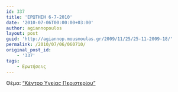 ```yaml
---
id: 337
title: 'ΕΡΩΤΗΣΗ 6-7-2010'
date: '2010-07-06T00:00:00+03:00'
author: agiannopoulos
layout: post
guid: 'http://agiannop.mousmoulas.gr/2009/11/25/25-11-2009-18/'
permalink: /2010/07/06/060710/
original_post_id:
    - '337'
tags:
    - Ερωτήσεις
---
```


Θέμα: [“Κέντρο Υγείας Περιστερίου”](/wp-content/uploads/2009/11/06072010ky_peristerioy2.pdf)